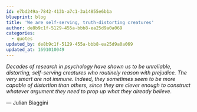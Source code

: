 ```yaml
---
id: e7bd249a-7842-413b-a7c1-3a14855e6b1a
blueprint: blog
title: 'We are self-serving, truth-distorting creatures'
author: de8b9c1f-5129-455a-bbb8-ea25d9a0a069
categories:
  - quotes
updated_by: de8b9c1f-5129-455a-bbb8-ea25d9a0a069
updated_at: 1691010049
---
```

*Decades of research in psychology have shown us to be unreliable, distorting, self-serving creatures who routinely reason with prejudice. The very smart are not immune. Indeed, they sometimes seem to be more capable of distortion than others, since they are clever enough to construct whatever argument they need to prop up what they already believe.*

— Julian Biaggini